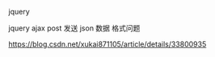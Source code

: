 jquery



jquery ajax post 发送 json 数据 格式问题

https://blog.csdn.net/xukai871105/article/details/33800935
